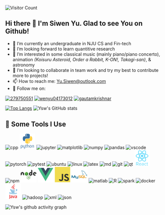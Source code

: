 ![Visitor Count](https://profile-counter.glitch.me/ysw0121/count.svg)

## Hi there 👋 I'm Siwen Yu. Glad to see You on Github!

- 🔭 I’m currently an undergraduate in NJU CS and Fin-tech
- 🌱 I’m looking forward to learn quantitive research
- 👀 I’m interested in some classical music (mainly piano/piano concerto), animation *(Koisuru Asteroid, Order a Rabbit, K-ON!, Takagi-san)*, & astronomy
- 💞️ I’m looking to collaborate in team work and try my best to contribute more to projects!
- 📫 How to reach me: Yu.Siwen@outlook.com
- 🔗 Follow me on:

<a href="https://space.bilibili.com/279750551" target="blank"><img align="center" src="https://static.is26.com/tmp/icons/bilibili.svg" alt="279750551" height="51" width="68" /></a>
<a href="https://x.com/wenyu04173012" target="blank"><img align="center" src="https://raw.githubusercontent.com/rahuldkjain/github-profile-readme-generator/master/src/images/icons/Social/twitter.svg" alt="wenyu04173012" height="42" width="56" /></a>
<a href="https://www.instagram.com/ysw0121/" target="blank"><img align="center" src="https://raw.githubusercontent.com/rahuldkjain/github-profile-readme-generator/master/src/images/icons/Social/instagram.svg" alt="gautamkrishnar" height="42" width="56" /></a>


[![Top Langs](https://github-readme-stats.vercel.app/api/top-langs/?username=ysw0121&layout=compact)](https://github.com/ysw0121/github-readme-stats)
![Ysw's GitHub stats](https://github-readme-stats.vercel.app/api?username=ysw0121&show_icons=true&theme=tokyonight)

<h2>🚀 Some Tools I Use</h2>
<p align="left">
  <img src="https://cdn.jsdelivr.net/gh/devicons/devicon@latest/icons/cplusplus/cplusplus-original.svg" alt="cpp" width="50" height="50"/>
  <img src="https://raw.githubusercontent.com/devicons/devicon/master/icons/python/python-original-wordmark.svg" alt="python" width="50" height="50" />
  <img src="https://cdn.jsdelivr.net/gh/devicons/devicon@latest/icons/jupyter/jupyter-original-wordmark.svg" alt="jupyter" width="50" height="50"  />
  <img src="https://cdn.jsdelivr.net/gh/devicons/devicon@latest/icons/matplotlib/matplotlib-original.svg" alt="matplotlib" width="50" height="50" />
  <img src="https://cdn.jsdelivr.net/gh/devicons/devicon@latest/icons/numpy/numpy-original.svg" alt="numpy" width="50" height="50" />
  <img src="https://cdn.jsdelivr.net/gh/devicons/devicon@latest/icons/pandas/pandas-original-wordmark.svg" alt="pandas" width="50" height="50" />
  <img src="https://cdn.jsdelivr.net/gh/devicons/devicon@latest/icons/vscode/vscode-original-wordmark.svg" alt="vscode" width="50" height="50" />
  <img src="https://cdn.jsdelivr.net/gh/devicons/devicon@latest/icons/pytorch/pytorch-original.svg" alt="pytorch" width="50" height="50" />
  <img src="https://cdn.jsdelivr.net/gh/devicons/devicon@latest/icons/pytest/pytest-original-wordmark.svg" alt="pytest" width="50" height="50" />
  <img src="https://cdn.jsdelivr.net/gh/devicons/devicon@latest/icons/ubuntu/ubuntu-original.svg"  alt="ubuntu" width="50" height="50"/>
  <img src="https://cdn.jsdelivr.net/gh/devicons/devicon@latest/icons/linux/linux-original.svg" alt="linux" width="50" height="50" />
  <img src="https://cdn.jsdelivr.net/gh/devicons/devicon@latest/icons/latex/latex-original.svg" alt="latex" width="50" height="50" />
  <img src="https://cdn.jsdelivr.net/gh/devicons/devicon@latest/icons/markdown/markdown-original.svg" alt="md" width="50" height="50" />
  <img src="https://cdn.jsdelivr.net/gh/devicons/devicon@latest/icons/git/git-original.svg" alt="git" width="50" height="50" />
  <img src="https://cdn.jsdelivr.net/gh/devicons/devicon@latest/icons/qt/qt-original.svg" alt="qt" width="50" height="50" />
  <img src="https://raw.githubusercontent.com/devicons/devicon/master/icons/react/react-original-wordmark.svg" alt="react" width="50" height="50" />
  <img src="https://cdn.jsdelivr.net/gh/devicons/devicon@latest/icons/npm/npm-original-wordmark.svg" alt="npm" width="50" height="50" />
  <img src="https://raw.githubusercontent.com/devicons/devicon/master/icons/nodejs/nodejs-original-wordmark.svg" alt="nodejs" width="50" height="50" />
  <img src="https://raw.githubusercontent.com/devicons/devicon/master/icons/vuejs/vuejs-original.svg" alt="vue" width="50" height="50" />
  <img src="https://raw.githubusercontent.com/devicons/devicon/master/icons/javascript/javascript-original.svg" alt="javascript" width="50" height="50" />
  <img src="https://raw.githubusercontent.com/devicons/devicon/master/icons/mysql/mysql-original-wordmark.svg" alt="mysql" width="50" height="50" />
  <img src="https://cdn.jsdelivr.net/gh/devicons/devicon@latest/icons/matlab/matlab-original.svg" alt="matlab" width="50" height="50" />
  <img src="https://cdn.jsdelivr.net/gh/devicons/devicon@latest/icons/r/r-original.svg" alt="R" width="50" height="50" />
  <img src="https://cdn.jsdelivr.net/gh/devicons/devicon@latest/icons/apachespark/apachespark-original-wordmark.svg" alt="spark" width="50" height="50" />
  <img src="https://cdn.jsdelivr.net/gh/devicons/devicon@latest/icons/docker/docker-plain-wordmark.svg" alt="docker" width="50" height="50" />
  <img src="https://raw.githubusercontent.com/devicons/devicon/master/icons/java/java-original-wordmark.svg" alt="java" width="50" height="50" />
  <img src="https://cdn.jsdelivr.net/gh/devicons/devicon@latest/icons/hadoop/hadoop-original.svg" alt="hadoop" width="50" height="50" />
  <img src="https://cdn.jsdelivr.net/gh/devicons/devicon@latest/icons/xml/xml-original.svg" alt="xml" width="50" height="50" />
  <img src="https://cdn.jsdelivr.net/gh/devicons/devicon@latest/icons/json/json-original.svg" alt="json" width="50" height="50" />
</p>

![Ysw's github activity graph](https://github-readme-activity-graph.vercel.app/graph?username=ysw0121)
